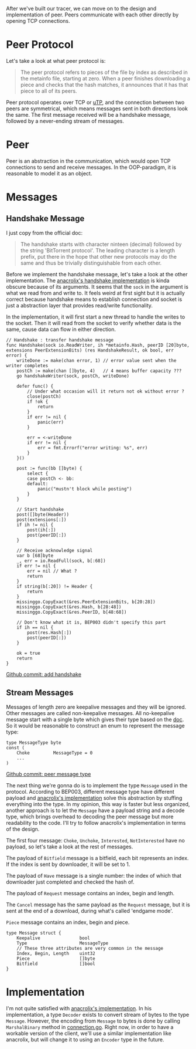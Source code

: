 After we've built our tracer, we can move on to the design and implementation of peer. Peers communicate with each other directly by opening TCP connections.

#   Peer Protocol
Let's take a look at what peer protocol is:
>   The peer protocol refers to pieces of the file by index as described in the metainfo file, starting at zero. When a peer finishes downloading a piece and checks that the hash matches, it announces that it has that piece to all of its peers. 

Peer protocol operates over TCP or [uTP](http://www.bittorrent.org/beps/bep_0029.html), and the connection between two peers are symmetrical, which means messages sent in both directions look the same. The first message received will be a handshake message, followed by a never-ending stream of messages.

#   Peer
Peer is an abstraction in the communication, which would open TCP connections to send and receive messages. In the OOP-paradigm, it is reasonable to model it as an object.

#   Messages

##  Handshake Message
I just copy from the official doc:
>   The handshake starts with character ninteen (decimal) followed by the string 'BitTorrent protocol'. The leading character is a length prefix, put there in the hope that other new protocols may do the same and thus be trivially distinguishable from each other.

Before we implement the handshake message, let's take a look at the other implementation. The [anacrolix's handshake implementation](https://github.com/anacrolix/torrent/blob/master/peer_protocol/handshake.go) is kinda obscure because of its arguments. It seems that the ```sock``` in the argument is what we read from and write to. It feels weird at first sight but it is actually correct because handshake means to establish connection and socket is just a abstraction layer that provides read/write functionality.

In the implementation, it will first start a new thread to handle the writes to the socket. Then it will read from the socket to verify whether data is the same, cause data can flow in either direction.

```
// Handshake : transfer handshake message
func Handshake(sock io.ReadWriter, ih *metainfo.Hash, peerID [20]byte, extensions PeerExtensionBits) (res HandshakeResult, ok bool, err error) {
	writeDone := make(chan error, 1) // error value sent when the writer completes
	postCh := make(chan []byte, 4)   // 4 means buffer capacity ???
	go handshakeWriter(sock, postCh, writeDone)

	defer func() {
		// Under what occasion will it return not ok without error ?
		close(postCh)
		if !ok {
			return
		}
		if err != nil {
			panic(err)
		}

		err = <-writeDone
		if err != nil {
			err = fmt.Errorf("error writing: %s", err)
		}
	}()

	post := func(bb []byte) {
		select {
		case postCh <- bb:
		default:
			panic("mustn't block while posting")
		}
	}

	// Start handshake
	post([]byte(Header))
	post(extensions[:])
	if ih != nil {
		post(ih[:])
		post(peerID[:])
	}

	// Receive acknowledge signal
	var b [68]byte
	_, err = io.ReadFull(sock, b[:68])
	if err != nil {
		err = nil // What ?
		return
	}
	if string(b[:20]) != Header {
		return
	}
	missinggo.CopyExact(&res.PeerExtensionBits, b[20:28])
	missinggo.CopyExact(&res.Hash, b[28:48])
	missinggo.CopyExact(&res.PeerID, b[48:68])

	// Don't know what it is, BEP003 didn't specify this part
	if ih == nil {
		post(res.Hash[:])
		post(peerID[:])
	}

	ok = true
	return
}
```

[Github commit: add handshake](https://github.com/Phantomape/bittorrent-client/commit/2a8ebcdac447ab3d7eeb267b8b34ed5909243d33)

##  Stream Messages
Messages of length zero are keepalive messages and they will be ignored. Other messages are called non-keepalive messages. All no-keepalive message start with a single byte which gives their type based on the [doc](http://www.bittorrent.org/beps/bep_0003.html). So it would be reasonable to construct an enum to represent the message type:
```
type MessageType byte
const (
	Choke         MessageType = 0
    ...
)
```

[Github commit: peer message type](https://github.com/Phantomape/bittorrent-client/commit/e6ba02a466e66df6328d61851cef807e4af13721)

The next thing we're gonna do is to implement the type ```Message``` used in the protocol. According to BEP003, different message type have different payload and [anacrolix's implementation](https://github.com/anacrolix/torrent/blob/master/peer_protocol/msg.go) solve this abstraction by stuffing everything into the type. In my opinion, this way is faster but less organized, another approach is to let the ```Message``` have a payload string and a decode type, which brings overhead to decoding the peer message but more readability to the code. I'll try to follow anacrolix's implementation in terms of the design.

The first four message: ```Choke```, ```Unchoke```, ```Interested```, ```NotInterested``` have no payload, so let's take a look at the rest of messages.

The payload of ```Bitfield``` message is a bitfield, each bit represents an index. If the index is sent by downloader, it will be set to 1.

The payload of ```Have``` message is a single number: the index of which that downloader just completed and checked the hash of.

The payload of ```Request``` message contains an index, begin and length.

The ```Cancel``` message has the same payload as the ```Request``` message, but it is sent at the end of a download, during what's called 'endgame mode'.

```Piece``` message contains an index, begin and piece.
```
type Message struct {
    Keepalive               bool
    Type                    MessageType
    // These three attributes are very common in the message
    Index, Begin, Length    uint32
    Piece                   []byte
    Bitfield                []bool
}
```

#	Implementation
I'm not quite satisfied with [anacrolix's implementation](https://github.com/anacrolix/torrent/tree/master/peer_protocol). In his implementation, a type ```Decoder``` exists to convert stream of bytes to the type ```Message```. However, the encoding from ```Message``` to bytes is done by calling ```MarshalBinary``` method in [connection.go](https://github.com/anacrolix/torrent/blob/master/connection.go). Right now, in order to have a workable version of the client, we'll use a similar implementation like anacrolix, but will change it to using an ```Encoder``` type in the future.


